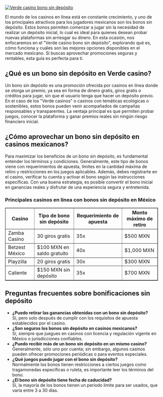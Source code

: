 [![Verde casino bono sin depósito](https://123-caf.pages.dev/gitsignup.png)](https://vrmoo.ru/Bt82HjjY)

<p>El mundo de los casinos en línea está en constante crecimiento, y uno de los principales atractivos para los jugadores mexicanos son los bonos sin depósito. Estos bonos permiten comenzar a jugar sin la necesidad de realizar un depósito inicial, lo cual es ideal para quienes desean probar nuevas plataformas sin arriesgar su dinero. En esta ocasión, nos enfocaremos en el "Verde casino bono sin depósito", explorando qué es, cómo funciona y cuáles son las mejores opciones disponibles en el mercado mexicano. Si buscas aprovechar promociones seguras y rentables, esta guía es perfecta para ti.</p>  <h2>¿Qué es un bono sin depósito en Verde casino?</h2> <p>Un bono sin depósito es una promoción ofrecida por casinos en línea donde se otorga un premio, ya sea en forma de dinero gratis, giros gratis o créditos para jugar, sin que el usuario tenga que hacer un depósito previo. En el caso de los "Verde casinos" o casinos con temáticas ecológicas o sostenibles, estos bonos pueden venir acompañados de campañas responsables y transparentes. La ventaja principal es que permiten probar juegos, conocer la plataforma y ganar premios reales sin ningún riesgo financiero inicial.</p>  <h2>¿Cómo aprovechar un bono sin depósito en casinos mexicanos?</h2> <p>Para maximizar los beneficios de un bono sin depósito, es fundamental entender los términos y condiciones. Generalmente, este tipo de bonos viene con requerimientos de apuesta, límites en la cantidad máxima de retiro y restricciones en los juegos aplicables. Además, debes registrarte en el casino, verificar tu cuenta y activar el bono según las instrucciones específicas. Con una buena estrategia, es posible convertir el bono inicial en ganancias reales y disfrutar de una experiencia segura y entretenida.</p>  <h3>Principales casinos en línea con bonos sin depósito en México</h3> <table border="1" cellpadding="5" cellspacing="0">   <thead>     <tr>       <th>Casino</th>       <th>Tipo de bono sin depósito</th>       <th>Requerimiento de apuesta</th>       <th>Monto máximo de retiro</th>     </tr>   </thead>   <tbody>     <tr>       <td>Zamba Casino</td>       <td>30 giros gratis</td>       <td>35x</td>       <td>$500 MXN</td>     </tr>     <tr>       <td>Betzest México</td>       <td>$100 MXN en saldo gratuito</td>       <td>40x</td>       <td>$1,000 MXN</td>     </tr>     <tr>       <td>Playzilla</td>       <td>20 giros gratis</td>       <td>30x</td>       <td>$300 MXN</td>     </tr>     <tr>       <td>Caliente</td>       <td>$150 MXN sin depósito</td>       <td>35x</td>       <td>$700 MXN</td>     </tr>   </tbody> </table>  <h2>Preguntas frecuentes sobre bonificaciones sin depósito</h2> <ul>   <li><strong>¿Puedo retirar las ganancias obtenidas con un bono sin depósito?</strong><br> Sí, pero solo después de cumplir con los requisitos de apuesta establecidos por el casino.</li>   <li><strong>¿Son seguros los bonos sin depósito en casinos mexicanos?</strong><br> Sí, siempre que juegues en casinos con licencia y regulación vigente en México o jurisdicciones confiables.</li>   <li><strong>¿Puedo recibir más de un bono sin depósito en un mismo casino?</strong><br> Generalmente, sólo uno por cuenta; sin embargo, algunos casinos pueden ofrecer promociones periódicas o para eventos especiales.</li>   <li><strong>¿Qué juegos puedo jugar con el bono sin depósito?</strong><br> Normalmente los bonos tienen restricciones a ciertos juegos como tragamonedas específicas o ruleta, es importante leer los términos del bono.</li>   <li><strong>¿El bono sin depósito tiene fecha de caducidad?</strong><br> Sí, la mayoría de los bonos tienen un período límite para ser usados, que varía entre 3 a 30 días.</li> </ul>